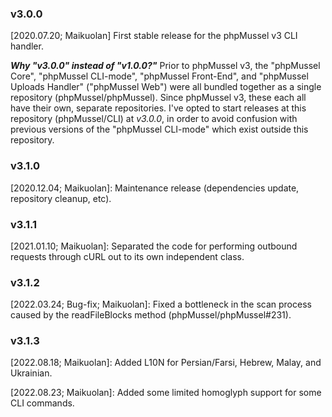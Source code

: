 ### v3.0.0

[2020.07.20; Maikuolan] First stable release for the phpMussel v3 CLI handler.

__*Why "v3.0.0" instead of "v1.0.0?"*__ Prior to phpMussel v3, the "phpMussel Core", "phpMussel CLI-mode", "phpMussel Front-End", and "phpMussel Uploads Handler" ("phpMussel Web") were all bundled together as a single repository (phpMussel/phpMussel). Since phpMussel v3, these each all have their own, separate repositories. I've opted to start releases at this repository (phpMussel/CLI) at *v3.0.0*, in order to avoid confusion with previous versions of the "phpMussel CLI-mode" which exist outside this repository.

### v3.1.0

[2020.12.04; Maikuolan]: Maintenance release (dependencies update, repository cleanup, etc).

### v3.1.1

[2021.01.10; Maikuolan]: Separated the code for performing outbound requests through cURL out to its own independent class.

### v3.1.2

[2022.03.24; Bug-fix; Maikuolan]: Fixed a bottleneck in the scan process caused by the readFileBlocks method (phpMussel/phpMussel#231).

### v3.1.3

[2022.08.18; Maikuolan]: Added L10N for Persian/Farsi, Hebrew, Malay, and Ukrainian.

[2022.08.23; Maikuolan]: Added some limited homoglyph support for some CLI commands.
